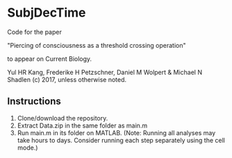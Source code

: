 # SubjDecTime
Code for the paper 

"Piercing of consciousness as a threshold crossing operation"

to appear on Current Biology.


Yul HR Kang, Frederike H Petzschner, Daniel M Wolpert & Michael N Shadlen (c) 2017, unless otherwise noted.

## Instructions
1. Clone/download the repository.
2. Extract Data.zip in the same folder as main.m
3. Run main.m in its folder on MATLAB. 
(Note: Running all analyses may take hours to days. Consider running each step separately using the cell mode.)
